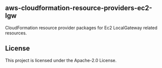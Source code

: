 ## aws-cloudformation-resource-providers-ec2-lgw

CloudFormation resource provider packages for Ec2 LocalGateway related resources.

## License

This project is licensed under the Apache-2.0 License.
